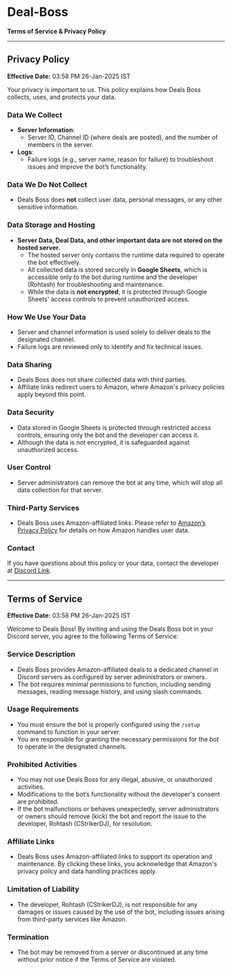 # Deal-Boss  
**Terms of Service & Privacy Policy**

---

## Privacy Policy  
**Effective Date:** 03:58 PM 26-Jan-2025 IST  

Your privacy is important to us. This policy explains how Deals Boss collects, uses, and protects your data.  

### Data We Collect  
- **Server Information**:  
   - Server ID, Channel ID (where deals are posted), and the number of members in the server.  
- **Logs**:  
   - Failure logs (e.g., server name, reason for failure) to troubleshoot issues and improve the bot’s functionality.  

### Data We Do Not Collect  
- Deals Boss does **not** collect user data, personal messages, or any other sensitive information.  

### Data Storage and Hosting  
- **Server Data, Deal Data, and other important data are not stored on the hosted server.**  
   - The hosted server only contains the runtime data required to operate the bot effectively.  
   - All collected data is stored securely in **Google Sheets**, which is accessible only to the bot during runtime and the developer (Rohtash) for troubleshooting and maintenance.  
   - While the data is **not encrypted**, it is protected through Google Sheets' access controls to prevent unauthorized access.  

### How We Use Your Data  
- Server and channel information is used solely to deliver deals to the designated channel.  
- Failure logs are reviewed only to identify and fix technical issues.  

### Data Sharing  
- Deals Boss does not share collected data with third parties.  
- Affiliate links redirect users to Amazon, where Amazon's privacy policies apply beyond this point.  

### Data Security  
- Data stored in Google Sheets is protected through restricted access controls, ensuring only the bot and the developer can access it.  
- Although the data is not encrypted, it is safeguarded against unauthorized access.  

### User Control  
- Server administrators can remove the bot at any time, which will stop all data collection for that server.  

### Third-Party Services  
- Deals Boss uses Amazon-affiliated links. Please refer to [Amazon’s Privacy Policy](https://www.amazon.com/privacy) for details on how Amazon handles user data.  

### Contact  
If you have questions about this policy or your data, contact the developer at [Discord Link](https://discord.gg/uBmUGuWWgT).  

---

## Terms of Service  
**Effective Date:** 03:58 PM 26-Jan-2025 IST  

Welcome to Deals Boss! By inviting and using the Deals Boss bot in your Discord server, you agree to the following Terms of Service:  

### Service Description  
- Deals Boss provides Amazon-affiliated deals to a dedicated channel in Discord servers as configured by server administrators or owners.  
- The bot requires minimal permissions to function, including sending messages, reading message history, and using slash commands.  

### Usage Requirements  
- You must ensure the bot is properly configured using the `/setup` command to function in your server.  
- You are responsible for granting the necessary permissions for the bot to operate in the designated channels.  

### Prohibited Activities  
- You may not use Deals Boss for any illegal, abusive, or unauthorized activities.  
- Modifications to the bot’s functionality without the developer's consent are prohibited.  
- If the bot malfunctions or behaves unexpectedly, server administrators or owners should remove (kick) the bot and report the issue to the developer, Rohtash (CStrikerDJ), for resolution.  

### Affiliate Links  
- Deals Boss uses Amazon-affiliated links to support its operation and maintenance. By clicking these links, you acknowledge that Amazon's privacy policy and data handling practices apply.  

### Limitation of Liability  
- The developer, Rohtash (CStrikerDJ), is not responsible for any damages or issues caused by the use of the bot, including issues arising from third-party services like Amazon.  

### Termination  
- The bot may be removed from a server or discontinued at any time without prior notice if the Terms of Service are violated.  
